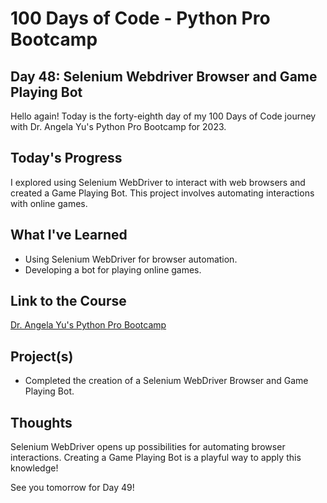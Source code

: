 # 100 Days of Code - Python Pro Bootcamp
## Day 48: Selenium Webdriver Browser and Game Playing Bot

Hello again! Today is the forty-eighth day of my 100 Days of Code journey with Dr. Angela Yu's Python Pro Bootcamp for 2023.

## Today's Progress
I explored using Selenium WebDriver to interact with web browsers and created a Game Playing Bot. This project involves automating interactions with online games.

## What I've Learned
- Using Selenium WebDriver for browser automation.
- Developing a bot for playing online games.

## Link to the Course
[Dr. Angela Yu's Python Pro Bootcamp](https://www.udemy.com/course/100-days-of-code/)

## Project(s)
- Completed the creation of a Selenium WebDriver Browser and Game Playing Bot.

## Thoughts
Selenium WebDriver opens up possibilities for automating browser interactions. Creating a Game Playing Bot is a playful way to apply this knowledge!

See you tomorrow for Day 49!
